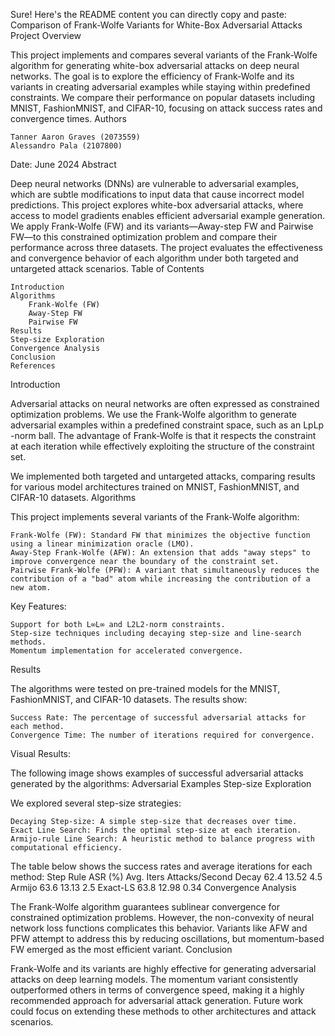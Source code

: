 Sure! Here's the README content you can directly copy and paste:
Comparison of Frank-Wolfe Variants for White-Box Adversarial Attacks
Project Overview

This project implements and compares several variants of the Frank-Wolfe algorithm for generating white-box adversarial attacks on deep neural networks. The goal is to explore the efficiency of Frank-Wolfe and its variants in creating adversarial examples while staying within predefined constraints. We compare their performance on popular datasets including MNIST, FashionMNIST, and CIFAR-10, focusing on attack success rates and convergence times.
Authors

    Tanner Aaron Graves (2073559)
    Alessandro Pala (2107800)

Date: June 2024
Abstract

Deep neural networks (DNNs) are vulnerable to adversarial examples, which are subtle modifications to input data that cause incorrect model predictions. This project explores white-box adversarial attacks, where access to model gradients enables efficient adversarial example generation. We apply Frank-Wolfe (FW) and its variants—Away-step FW and Pairwise FW—to this constrained optimization problem and compare their performance across three datasets. The project evaluates the effectiveness and convergence behavior of each algorithm under both targeted and untargeted attack scenarios.
Table of Contents

    Introduction
    Algorithms
        Frank-Wolfe (FW)
        Away-Step FW
        Pairwise FW
    Results
    Step-size Exploration
    Convergence Analysis
    Conclusion
    References

Introduction

Adversarial attacks on neural networks are often expressed as constrained optimization problems. We use the Frank-Wolfe algorithm to generate adversarial examples within a predefined constraint space, such as an LpLp​-norm ball. The advantage of Frank-Wolfe is that it respects the constraint at each iteration while effectively exploiting the structure of the constraint set.

We implemented both targeted and untargeted attacks, comparing results for various model architectures trained on MNIST, FashionMNIST, and CIFAR-10 datasets.
Algorithms

This project implements several variants of the Frank-Wolfe algorithm:

    Frank-Wolfe (FW): Standard FW that minimizes the objective function using a linear minimization oracle (LMO).
    Away-Step Frank-Wolfe (AFW): An extension that adds "away steps" to improve convergence near the boundary of the constraint set.
    Pairwise Frank-Wolfe (PFW): A variant that simultaneously reduces the contribution of a "bad" atom while increasing the contribution of a new atom.

Key Features:

    Support for both L∞L∞​ and L2L2​-norm constraints.
    Step-size techniques including decaying step-size and line-search methods.
    Momentum implementation for accelerated convergence.

Results

The algorithms were tested on pre-trained models for the MNIST, FashionMNIST, and CIFAR-10 datasets. The results show:

    Success Rate: The percentage of successful adversarial attacks for each method.
    Convergence Time: The number of iterations required for convergence.

Visual Results:

The following image shows examples of successful adversarial attacks generated by the algorithms: Adversarial Examples
Step-size Exploration

We explored several step-size strategies:

    Decaying Step-size: A simple step-size that decreases over time.
    Exact Line Search: Finds the optimal step-size at each iteration.
    Armijo-rule Line Search: A heuristic method to balance progress with computational efficiency.

The table below shows the success rates and average iterations for each method:
Step Rule	ASR (%)	Avg. Iters	Attacks/Second
Decay	62.4	13.52	4.5
Armijo	63.6	13.13	2.5
Exact-LS	63.8	12.98	0.34
Convergence Analysis

The Frank-Wolfe algorithm guarantees sublinear convergence for constrained optimization problems. However, the non-convexity of neural network loss functions complicates this behavior. Variants like AFW and PFW attempt to address this by reducing oscillations, but momentum-based FW emerged as the most efficient variant.
Conclusion

Frank-Wolfe and its variants are highly effective for generating adversarial attacks on deep learning models. The momentum variant consistently outperformed others in terms of convergence speed, making it a highly recommended approach for adversarial attack generation. Future work could focus on extending these methods to other architectures and attack scenarios.
